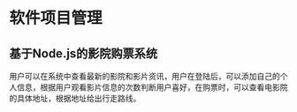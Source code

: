 # 软件项目管理
## 基于Node.js的影院购票系统
用户可以在系统中查看最新的影院和影片资讯，用户在登陆后，可以添加自己的个人信息，根据用户观看影片信息的次数判断用户喜好，在购票时，可以查看电影院的具体地址，根据地址给出行走路线。
